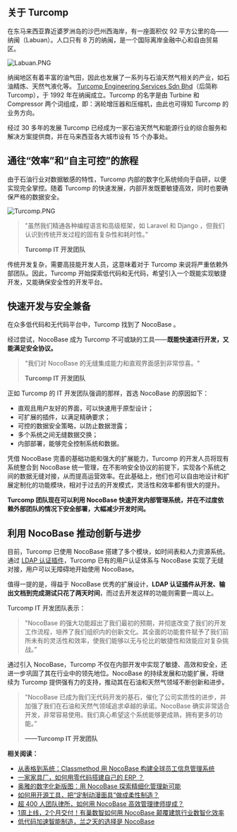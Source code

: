 ## **关于 Turcomp**

在东马来西亚靠近婆罗洲岛的沙巴州西海岸，有一座面积仅 92 平方公里的岛——纳闽（Labuan）。人口只有 8 万的纳闽，是一个国际离岸金融中心和自由贸易区。

![Labuan.PNG](https://static-docs.nocobase.com/fc745e812bd69ae5d443f71d4f105616.PNG)

纳闽地区有着丰富的油气田，因此也发展了一系列与石油天然气相关的产业，如石油精炼、天然气液化等。 [Turcomp Engineering Services Sdn Bhd](https://www.turcomp.com/)（后简称 Turcomp），于 1992 年在纳闽成立。Turcomp 的名字是由 Turbine 和 Compressor 两个词组成，即：涡轮增压器和压缩机，由此也可得知 Turcomp 的业务方向。

经过 30 多年的发展 Turcomp 已经成为一家石油天然气和能源行业的综合服务和解决方案提供商，并在马来西亚各大城市设有 15 个办事处。

## **通往“效率”和“自主可控”的旅程**

由于石油行业对数据敏感的特性，Turcomp 内部的数字化系统倾向于自研，以便实现完全掌控。随着 Turcomp 的快速发展，内部开发既要敏捷高效，同时也要确保严格的数据安全。

![Turcomp.PNG](https://static-docs.nocobase.com/37bd294e400ef011320b54878b69e84f.PNG)

> "虽然我们精通各种编程语言和高级框架，如 Laravel 和 Django ，但我们认识到传统开发过程的固有复杂性和耗时性。”
>
> **Turcomp IT 开发团队**

传统开发复杂，需要高技能开发人员，这意味着对于 Turcomp 来说将严重依赖外部团队。因此，Turcomp 开始探索低代码和无代码，希望引入一个既能实现敏捷开发，又能确保安全性的开发平台。

## **快速开发与安全兼备**

在众多低代码和无代码平台中，Turcomp 找到了 NocoBase 。

经过尝试，NocoBase 成为 Turcomp 不可或缺的工具——**既能快速进行开发，又能满足安全协议。**

> "我们对 NocoBase 的无缝集成能力和直观界面感到非常惊喜。"
>
> **Turcomp IT 开发团队**

正如 Turcomp 的 IT 开发团队强调的那样，首选 NocoBase 的原因如下：

* 直观且用户友好的界面，可以快速用于原型设计；
* 可扩展的插件，以满足精确要求；
* 可控的数据安全策略，以防止数据泄露；
* 多个系统之间无缝数据交换；
* 内部部署，能够完全控制系统和数据。

凭借 NocoBase 完善的基础功能和强大的扩展能力，Turcomp 的开发人员将现有系统整合到 NocoBase 统一管理，在不影响安全协议的前提下，实现各个系统之间的数据无缝对接，从而提高运营效率。在此基础上，他们也可以自由地设计和扩展定制化的功能模块，相对于过去的开发模式，灵活性和效率都有很大的提升。

**Turcomp 团队现在可以利用 NocoBase 快速开发内部管理系统，并在不过度依赖外部团队的情况下安全部署，大幅减少开发时间。**

## **利用 NocoBase 推动创新与进步**

目前，Turcomp 已使用 NocoBase 搭建了多个模块，如时间表和人力资源系统。通过 [ LDAP 认证插件](https://docs-cn.nocobase.com/handbook/auth-ldap)，Turcomp 已有的用户认证体系与 NocoBase 实现了无缝对接，用户可以无障碍地开始使用 NocoBase。

值得一提的是，得益于 NocoBase 优秀的扩展设计，**LDAP 认证插件从开发、输出文档到完成测试只花了两天时间**，而过去开发这样的功能则需要一周以上。

Turcomp IT 开发团队表示：

> "NocoBase 的强大功能超出了我们最初的预期，并彻底改变了我们的开发工作流程，培养了我们组织内的创新文化。其全面的功能套件赋予了我们前所未有的灵活性和效率，使我们能够以无与伦比的敏捷性和效能应对复杂挑战。”

通过引入 NocoBase，Turcomp 不仅在内部开发中实现了敏捷、高效和安全，还进一步巩固了其在行业中的领先地位。NocoBase 的持续发展和功能扩展，将继续为 Turcomp 提供强有力的支持，推动其在石油和天然气领域不断创新和进步。

> "NocoBase 已成为我们无代码开发的基石，催化了公司实质性的进步，并加强了我们在石油和天然气领域追求卓越的承诺。NocoBase 确实非常适合开发，非常容易使用。我们真心希望这个系统能够更成熟，拥有更多的功能。”
>
> **——Turcomp IT 开发团队**

**相关阅读：**

* [从表格到系统：Classmethod 用 NocoBase 构建全球员工信息管理系统](https://www.nocobase.com/cn/blog/classmethod)
* [一家家具厂，如何用零代码搭建自己的 ERP ？](https://www.nocobase.com/cn/blog/olmon)
* [奥雅的数字化新版图：用 NocoBase 探索精细化管理新可能](https://www.nocobase.com/cn/blog/l-a)
* [如何用开源工具，把“定制动漫面具”做成柔性制造？](https://www.nocobase.com/cn/blog/kigland)
* [超 400 人团队律所，如何用 NocoBase 高效管理律师提成？](https://www.nocobase.com/cn/blog/how-400-lawyer-firm-streamlines-commission-management-with-nocobase)
* [1周上线，2个月交付！有巢数智如何用 NocoBase 颠覆建筑行业数智化效率](https://www.nocobase.com/cn/blog/rapid-development-with-nocobase)
* [低代码加速智能制造，兰之天的选择是 NocoBase](https://www.nocobase.com/cn/blog/Orchisky)
